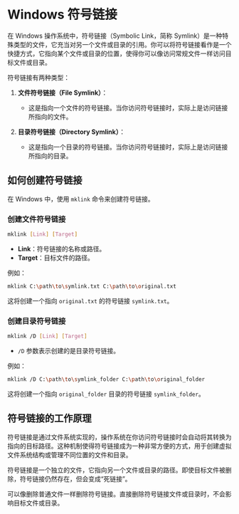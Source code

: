 # Windows 符号链接

在 Windows 操作系统中，符号链接（Symbolic Link，简称 Symlink）是一种特殊类型的文件，它充当对另一个文件或目录的引用。你可以将符号链接看作是一个快捷方式，它指向某个文件或目录的位置，使得你可以像访问常规文件一样访问目标文件或目录。

符号链接有两种类型：

1. **文件符号链接（File Symlink）**：
   - 这是指向一个文件的符号链接。当你访问符号链接时，实际上是访问链接所指向的文件。

2. **目录符号链接（Directory Symlink）**：
   - 这是指向一个目录的符号链接。当你访问符号链接时，实际上是访问链接所指向的目录。

## 如何创建符号链接

在 Windows 中，使用 `mklink` 命令来创建符号链接。

### 创建文件符号链接

```bash
mklink [Link] [Target]
```

- **Link**：符号链接的名称或路径。
- **Target**：目标文件的路径。

例如：

```bash
mklink C:\path\to\symlink.txt C:\path\to\original.txt
```

这将创建一个指向 `original.txt` 的符号链接 `symlink.txt`。

### 创建目录符号链接

```bash
mklink /D [Link] [Target]
```

- `/D` 参数表示创建的是目录符号链接。

例如：

```bash
mklink /D C:\path\to\symlink_folder C:\path\to\original_folder
```

这将创建一个指向 `original_folder` 目录的符号链接 `symlink_folder`。

## 符号链接的工作原理

符号链接是通过文件系统实现的，操作系统在你访问符号链接时会自动将其转换为指向的目标路径。这种机制使得符号链接成为一种非常方便的方式，用于创建虚拟文件系统结构或管理不同位置的文件和目录。

符号链接是一个独立的文件，它指向另一个文件或目录的路径。即使目标文件被删除，符号链接仍然存在，但会变成“死链接”。

可以像删除普通文件一样删除符号链接。直接删除符号链接文件或目录时，不会影响目标文件或目录。
